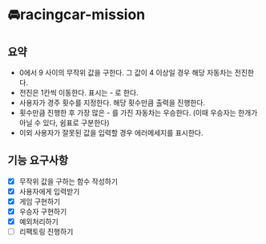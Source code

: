 # 🚘racingcar-mission

## 요약

- 0에서 9 사이의 무작위 값을 구한다. 그 값이 4 이상일 경우 해당 자동차는 전진한다. <br/>
- 전진은 1칸씩 이동한다. 표시는 - 로 한다.<br/>
- 사용자가 경주 횟수를 지정한다. 해당 횟수만큼 출력을 진행한다.<br/>
- 횟수만큼 진행한 후 가장 많은 - 를 가진 자동차는 우승한다. (이때 우승자는 한개가 아닐 수 있다, 쉼표로 구분한다)<br/>
- 이외 사용자가 잘못된 값을 입력할 경우 에러메세지를 표시한다.

## 기능 요구사항

- [x] 무작위 값을 구하는 함수 작성하기
- [x] 사용자에게 입력받기
- [x] 게임 구현하기
- [x] 우승자 구현하기
- [x] 예외처리하기
- [ ] 리팩토링 진행하기
